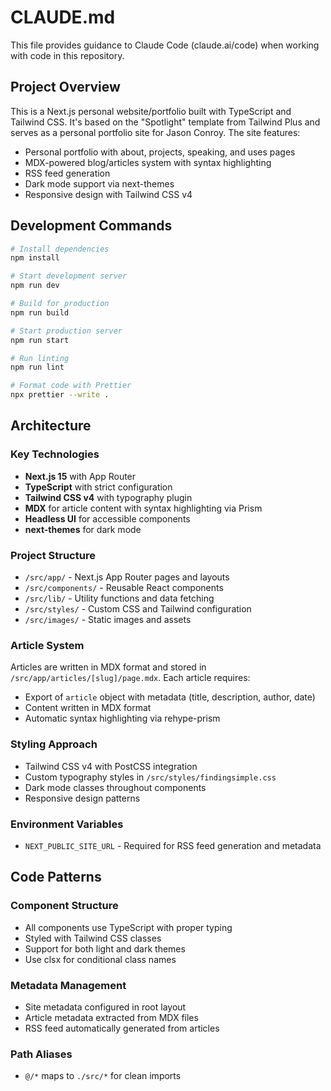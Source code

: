 # CLAUDE.md

This file provides guidance to Claude Code (claude.ai/code) when working with code in this repository.

## Project Overview

This is a Next.js personal website/portfolio built with TypeScript and Tailwind CSS. It's based on the "Spotlight" template from Tailwind Plus and serves as a personal portfolio site for Jason Conroy. The site features:

- Personal portfolio with about, projects, speaking, and uses pages
- MDX-powered blog/articles system with syntax highlighting
- RSS feed generation
- Dark mode support via next-themes
- Responsive design with Tailwind CSS v4

## Development Commands

```bash
# Install dependencies
npm install

# Start development server
npm run dev

# Build for production
npm run build

# Start production server
npm run start

# Run linting
npm run lint

# Format code with Prettier
npx prettier --write .
```

## Architecture

### Key Technologies
- **Next.js 15** with App Router
- **TypeScript** with strict configuration
- **Tailwind CSS v4** with typography plugin
- **MDX** for article content with syntax highlighting via Prism
- **Headless UI** for accessible components
- **next-themes** for dark mode

### Project Structure
- `/src/app/` - Next.js App Router pages and layouts
- `/src/components/` - Reusable React components
- `/src/lib/` - Utility functions and data fetching
- `/src/styles/` - Custom CSS and Tailwind configuration
- `/src/images/` - Static images and assets

### Article System
Articles are written in MDX format and stored in `/src/app/articles/[slug]/page.mdx`. Each article requires:
- Export of `article` object with metadata (title, description, author, date)
- Content written in MDX format
- Automatic syntax highlighting via rehype-prism

### Styling Approach
- Tailwind CSS v4 with PostCSS integration
- Custom typography styles in `/src/styles/findingsimple.css`
- Dark mode classes throughout components
- Responsive design patterns

### Environment Variables
- `NEXT_PUBLIC_SITE_URL` - Required for RSS feed generation and metadata

## Code Patterns

### Component Structure
- All components use TypeScript with proper typing
- Styled with Tailwind CSS classes
- Support for both light and dark themes
- Use clsx for conditional class names

### Metadata Management
- Site metadata configured in root layout
- Article metadata extracted from MDX files
- RSS feed automatically generated from articles

### Path Aliases
- `@/*` maps to `./src/*` for clean imports